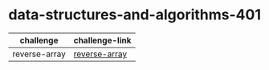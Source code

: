 # data-structures-and-algorithms-401


|challenge|challenge-link|
|----------|-----------|
|reverse-array|[reverse-array](https://github.com/FarahJamal/data-structures-and-algorithms-401/array-reverse)|